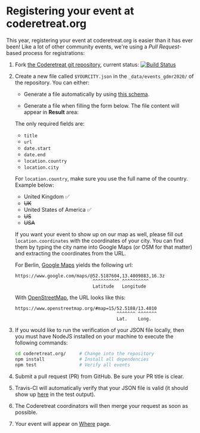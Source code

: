 # Registering your event at coderetreat.org

This year, registering your event at coderetreat.org is easier than it has ever been! Like a lot of other community events, we're using a *Pull Request*-based process for registrations:

1. Fork [the Coderetreat git repository](https://github.com/coderetreat/coderetreat.org), current status: [![Build Status](https://travis-ci.org/coderetreat/coderetreat.org.svg?branch=master)](https://travis-ci.org/coderetreat/coderetreat.org)


2. Create a new file called `$YOURCITY.json` in the `_data/events_gdmr2020/` of the repository.
   You can either:
   * Generate a file automatically by using [this schema](https://github.com/coderetreat/coderetreat.org/blob/master/events/event_schema2020.json).

   * Generate a file when filling the form below. The file content will appear in **Result** area:
     <script async src="//jsfiddle.net/smx5t2y1/2/embed/result/"></script>

   The only required fields are:
    * `title`
    * `url`
    * `date.start`
    * `date.end`
    * `location.country`
    * `location.city`

   For `location.country`, make sure you use the full name of the country. Example below:

    - United Kingdom ✅
    - ~~UK~~
    - United States of America ✅
    - ~~US~~
    - ~~USA~~

   If you want your event to show up on our map as well, please fill out `location.coordinates` with the coordinates of your city.
   You can find them by typing the city name into Google Maps (or OSM for that matter) and extracting the coordinates from the URL.

   For Berlin, [Google Maps](https://google.com/maps/) yields the following url:

   ```
   https://www.google.com/maps/@52.5187604,13.4009883,16.3z
                                ^^^^^^^^^^ ^^^^^^^^^^
                                Latitude   Longitude
   ```

   With [OpenStreetMap](https://www.openstreetmap.org), the URL looks like this:
   ```
   https://www.openstreetmap.org/#map=15/52.5188/13.4010
                                         ^^^^^^^ ^^^^^^^
                                         Lat.    Long.
   ```

3. If you would like to run the verification of your JSON file locally, then you must have NodeJS installed on your machine to execute the following commands:

   ```sh
   cd coderetreat.org/     # Change into the repository
   npm install             # Install all dependencies
   npm test                # Verify all events
   ```

4. Submit a pull request (PR) from GitHub. Be sure your PR title is clear.

5. Travis-CI will automatically verify that your JSON file is valid (it should show up [here](https://travis-ci.org/coderetreat/coderetreat.org/pull_requests) in the test output).

6. The Coderetreat coordinators will then merge your request as soon as possible.

7. Your event will appear on [Where](/events/) page.
